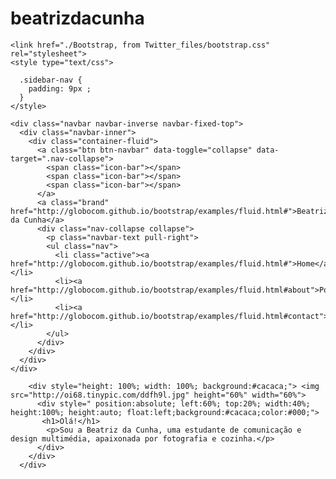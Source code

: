 # beatrizdacunha

<!DOCTYPE html>
<html lang="pt"><head><meta http-equiv="Content-Type" content="text/html; charset=UTF-8">
    <meta charset="utf-8">
    <title>Beatriz da Cunha</title>

    <link href="./Bootstrap, from Twitter_files/bootstrap.css" rel="stylesheet">
    <style type="text/css">
    
      .sidebar-nav {
        padding: 9px ;
      }
    </style>

  <body>

    <div class="navbar navbar-inverse navbar-fixed-top">
      <div class="navbar-inner">
        <div class="container-fluid">
          <a class="btn btn-navbar" data-toggle="collapse" data-target=".nav-collapse">
            <span class="icon-bar"></span>
            <span class="icon-bar"></span>
            <span class="icon-bar"></span>
          </a>
          <a class="brand" href="http://globocom.github.io/bootstrap/examples/fluid.html#">Beatriz da Cunha</a>
          <div class="nav-collapse collapse">
            <p class="navbar-text pull-right">
            <ul class="nav">
              <li class="active"><a href="http://globocom.github.io/bootstrap/examples/fluid.html#">Home</a></li>
              <li><a href="http://globocom.github.io/bootstrap/examples/fluid.html#about">Portefolio</a></li>
              <li><a href="http://globocom.github.io/bootstrap/examples/fluid.html#contact">Contactos</a></li>
            </ul>
          </div>
        </div>
      </div>
    </div>

        <div style="height: 100%; width: 100%; background:#cacaca;"> <img src="http://oi68.tinypic.com/ddfh9l.jpg" height="60%" width="60%">
          <div style=" position:absolute; left:60%; top:20%; width:40%; height:100%; height:auto; float:left;background:#cacaca;color:#000;">
           <h1>Olá!</h1>
            <p>Sou a Beatriz da Cunha, uma estudante de comunicação e design multimédia, apaixonada por fotografia e cozinha.</p>
          </div>
        </div>
      </div>
  

</body></html>
